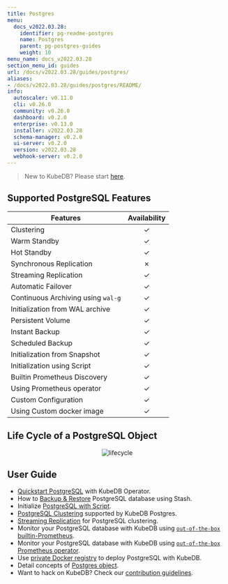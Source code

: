 ```yaml
---
title: Postgres
menu:
  docs_v2022.03.28:
    identifier: pg-readme-postgres
    name: Postgres
    parent: pg-postgres-guides
    weight: 10
menu_name: docs_v2022.03.28
section_menu_id: guides
url: /docs/v2022.03.28/guides/postgres/
aliases:
- /docs/v2022.03.28/guides/postgres/README/
info:
  autoscaler: v0.11.0
  cli: v0.26.0
  community: v0.26.0
  dashboard: v0.2.0
  enterprise: v0.13.0
  installer: v2022.03.28
  schema-manager: v0.2.0
  ui-server: v0.2.0
  version: v2022.03.28
  webhook-server: v0.2.0
---
```


> New to KubeDB? Please start [here](/docs/v2022.03.28/README).

## Supported PostgreSQL Features

| Features                           | Availability |
| ---------------------------------- | :----------: |
| Clustering                         |   &#10003;   |
| Warm Standby                       |   &#10003;   |
| Hot Standby                        |   &#10003;   |
| Synchronous Replication            |   &#10007;   |
| Streaming Replication              |   &#10003;   |
| Automatic Failover                 |   &#10003;   |
| Continuous Archiving using `wal-g` |   &#10003;   |
| Initialization from WAL archive    |   &#10003;   |
| Persistent Volume                  |   &#10003;   |
| Instant Backup                     |   &#10003;   |
| Scheduled Backup                   |   &#10003;   |
| Initialization from Snapshot       |   &#10003;   |
| Initialization using Script        |   &#10003;   |
| Builtin Prometheus Discovery       |   &#10003;   |
| Using Prometheus operator          |   &#10003;   |
| Custom Configuration               |   &#10003;   |
| Using Custom docker image          |   &#10003;   |

## Life Cycle of a PostgreSQL Object

<p align="center">
  <img alt="lifecycle"  src="/docs/v2022.03.28/images/postgres/lifecycle.png">
</p>

## User Guide

- [Quickstart PostgreSQL](/docs/v2022.03.28/guides/postgres/quickstart/quickstart) with KubeDB Operator.
- How to [Backup & Restore](/docs/v2022.03.28/guides/postgres/backup/overview/) PostgreSQL database using Stash.
- Initialize [PostgreSQL with Script](/docs/v2022.03.28/guides/postgres/initialization/script_source).
- [PostgreSQL Clustering](/docs/v2022.03.28/guides/postgres/clustering/ha_cluster) supported by KubeDB Postgres.
- [Streaming Replication](/docs/v2022.03.28/guides/postgres/clustering/streaming_replication) for PostgreSQL clustering.
- Monitor your PostgreSQL database with KubeDB using [`out-of-the-box` builtin-Prometheus](/docs/v2022.03.28/guides/postgres/monitoring/using-builtin-prometheus).
- Monitor your PostgreSQL database with KubeDB using [`out-of-the-box` Prometheus operator](/docs/v2022.03.28/guides/postgres/monitoring/using-prometheus-operator).
- Use [private Docker registry](/docs/v2022.03.28/guides/postgres/private-registry/using-private-registry) to deploy PostgreSQL with KubeDB.
- Detail concepts of [Postgres object](/docs/v2022.03.28/guides/postgres/concepts/postgres).
- Want to hack on KubeDB? Check our [contribution guidelines](/docs/v2022.03.28/CONTRIBUTING).
